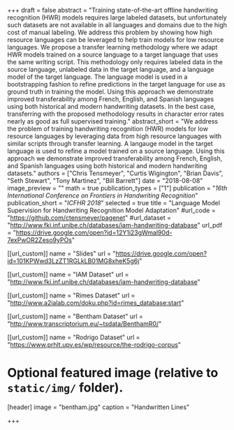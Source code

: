 +++
draft = false
abstract = "Training state-of-the-art offline handwriting recognition (HWR) models requires large labeled datasets, but unfortunately such datasets are not available in all languages and domains due to the high cost of manual labeling.  We address this problem by showing how high resource languages can be leveraged to help train models for low resource languages.  We propose a transfer learning methodology where we adapt HWR models trained on a source language to a target language that uses the same writing script.  This methodology only requires labeled data in the source language, unlabeled data in the target language, and a language model of the target language.  The language model is used in a bootstrapping fashion to refine predictions in the target language for use as ground truth in training the model.  Using this approach we demonstrate improved transferability among French, English, and Spanish languages using both historical and modern handwriting datasets.  In the best case, transferring with the proposed methodology results in character error rates nearly as good as full supervised training."
abstract_short = "We address the problem of training handwriting recognition (HWR) models for low resource languages by leveraging data from high resource languages with similar scripts through transfer learning. A langauge model in the target language is used to refine a model trained on a source language.  Using this approach we demonstrate improved transferability among French, English, and Spanish languages using both historical and modern handwriting datasets."
authors = ["Chris Tensmeyer", "Curtis Wigington", "Brian Davis", "Seth Stewart", "Tony Martinez", "Bill Barrett"]
date = "2018-08-08"
image_preview = ""
math = true
publication_types = ["1"]
publication = "*16th International Conference on Frontiers in Handwriting Recognition*"
publication_short = "*ICFHR 2018*"
selected = true
title = "Language Model Supervision for Handwriting Recognition Model Adaptation"
#url_code = "https://github.com/ctensmeyer/pagenet"
#url_dataset = "http://www.fki.inf.unibe.ch/databases/iam-handwriting-database"
url_pdf = "https://drive.google.com/open?id=12Y1i23gWmal90d-7exPwOR2Zeso9yPOs"

[[url_custom]]
name = "Slides"
url = "https://drive.google.com/open?id=101KPWwd3LzZT1RGLkLB01MG8xheK5g6j"

[[url_custom]]
name = "IAM Dataset"
url = "http://www.fki.inf.unibe.ch/databases/iam-handwriting-database"

[[url_custom]]
name = "Rimes Dataset"
url = "http://www.a2ialab.com/doku.php?id=rimes_database:start"

[[url_custom]]
name = "Bentham Dataset"
url = "http://www.transcriptorium.eu/~tsdata/BenthamR0/"

[[url_custom]]
name = "Rodrigo Dataset"
url = "https://www.prhlt.upv.es/wp/resource/the-rodrigo-corpus"


# Optional featured image (relative to `static/img/` folder).
[header]
image = "bentham.jpg"
caption = "Handwritten Lines"

+++



